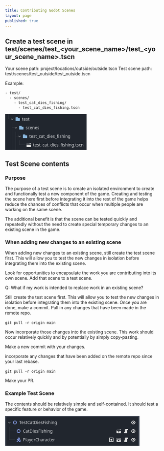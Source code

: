 ```yaml
---
title: Contributing Godot Scenes
layout: page
published: true
---
```


## Create a test scene in test/scenes/test_<your_scene_name>/test_<your_scene_name>.tscn

Your scene path: project/locations/outside/outside.tscn
Test scene path: test/scenes/test_outside/test_outside.tscn

Example:

```text
- test/
  - scenes/
    - test_cat_dies_fishing/
      - test_cat_dies_fishing.tscn
```

![alt text](image.png)

## Test Scene contents

### Purpose

The purpose of a test scene is to create an isolated environment to create and functionally test a new component of the game. Creating and testing the scene here first before integrating it into the rest of the game helps reduce the chances of conflicts that occur when multiple people are working on the same scene.

The additional benefit is that the scene can be tested quickly and repeatedly without the need to create special temporary changes to an existing scene in the game.

### When adding new changes to an existing scene

When adding new changes to an existing scene, still create the test scene first. This will allow you to test the new changes in isolation before integrating them into the existing scene.

Look for opportunities to encapsulate the work you are contributing into its own scene. Add that scene to a test scene.

Q: What if my work is intended to replace work in an existing scene?

Still create the test scene first. This will allow you to test the new changes in isolation before integrating them into the existing scene. Once you are done, make a commit. Pull in any changes that have been made in the remote repo.

`git pull -r origin main`

Now incorporate those changes into the existing scene. This work should occur relatively quickly and by potentially by simply copy-pasting.

Make a new commit with your changes.

incorporate any changes that have been added on the remote repo since your last rebase.

`git pull -r origin main`

Make your PR.

### Example Test Scene

The contents should be relatively simple and self-contained. It should test a specific feature or behavior of the game.

![alt text](image-3.png)
